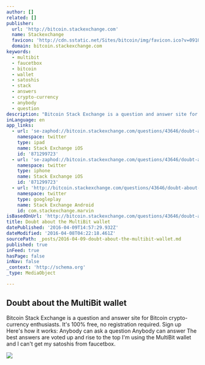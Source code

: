 ```yaml
---
author: []
related: []
publisher:
  url: 'http://bitcoin.stackexchange.com'
  name: Stackexchange
  favicon: 'http://cdn.sstatic.net/Sites/bitcoin/img/favicon.ico?v=0910168c5c65'
  domain: bitcoin.stackexchange.com
keywords:
  - multibit
  - faucetbox
  - bitcoin
  - wallet
  - satoshis
  - stack
  - answers
  - crypto-currency
  - anybody
  - question
description: "Bitcoin Stack Exchange is a question and answer site for Bitcoin crypto-currency enthusiasts. It's 100% free, no registration required. Sign up Here's how it works: Anybody can ask a question Anybody can answer The best answers are voted up and rise to the top I'm using the MultiBit wallet and I can't get my satoshis from faucetbox."
inLanguage: en
app_links:
  - url: 'se-zaphod://bitcoin.stackexchange.com/questions/43646/doubt-about-the-multibit-wallet'
    namespace: twitter
    type: ipad
    name: Stack Exchange iOS
    id: '871299723'
  - url: 'se-zaphod://bitcoin.stackexchange.com/questions/43646/doubt-about-the-multibit-wallet'
    namespace: twitter
    type: iphone
    name: Stack Exchange iOS
    id: '871299723'
  - url: 'http://bitcoin.stackexchange.com/questions/43646/doubt-about-the-multibit-wallet'
    namespace: twitter
    type: googleplay
    name: Stack Exchange Android
    id: com.stackexchange.marvin
isBasedOnUrl: 'http://bitcoin.stackexchange.com/questions/43646/doubt-about-the-multibit-wallet'
title: Doubt about the MultiBit wallet
datePublished: '2016-04-09T14:57:29.932Z'
dateModified: '2016-04-08T04:22:18.461Z'
sourcePath: _posts/2016-04-09-doubt-about-the-multibit-wallet.md
published: true
inFeed: true
hasPage: false
inNav: false
_context: 'http://schema.org'
_type: MediaObject

---
```

<article style=""><h1>Doubt about the MultiBit wallet</h1><p>Bitcoin Stack Exchange is a question and answer site for Bitcoin crypto-currency enthusiasts. It's 100% free, no registration required. Sign up Here's how it works: Anybody can ask a question Anybody can answer The best answers are voted up and rise to the top I'm using the MultiBit wallet and I can't get my satoshis from faucetbox.</p><img src="http://cdn.sstatic.net/Sites/bitcoin/img/apple-touch-icon.png?v=a43e5a337e6b&amp;a" /></article>